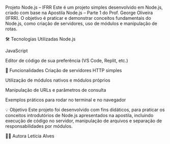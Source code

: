 Projeto Node.js – IFRR
Este é um projeto simples desenvolvido em Node.js, criado com base na Apostila Node.js – Parte 1 do Prof. George Oliveira (IFRR). O objetivo é praticar e demonstrar conceitos fundamentais do Node.js, como criação de servidores, uso de módulos e manipulação de rotas.

🛠 Tecnologias Utilizadas
Node.js

JavaScript

Editor de código de sua preferência (VS Code, Replit, etc.)

📌 Funcionalidades
Criação de servidores HTTP simples

Utilização de módulos nativos e módulos próprios

Manipulação de URLs e parâmetros de consulta

Exemplos práticos para rodar no terminal e no navegador

💡 Objetivo
Este projeto foi desenvolvido com fins didáticos, para praticar os conceitos introdutórios de Node.js apresentados na apostila, incluindo execução de código no servidor, manipulação de arquivos e separação de responsabilidades por módulos.

🙋‍♀️ Autora
Letícia Alves
